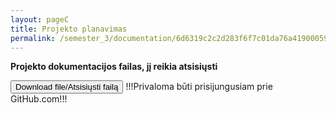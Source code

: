 ```yaml
---
layout: pageC
title: Projekto planavimas
permalink: /semester_3/documentation/6d6319c2c2d283f6f7c01da76a41900059bc850ce4bcc9a1ff34fa6b00824d410d1fbf652d4dafda4fef176f448ee51b0ba790d683e4755daea42a5edb258ee4
---
```

<b> Projekto dokumentacijos failas, jį reikia atsisiųsti</b>


<script type="text/javascript">
	"use strict";
window.history.pushState("object or string", "Title", "/ER_MAG_PG/semester_3/documentation");
	</script>

<form method="get" action="https://github.com/Redwinas/MAG_ER_FILES/raw/main/edvrep_dokumentacija.zip">
    <button class="button" type="submit">Download file/Atsisiųsti failą</button>
	<label>!!!Privaloma būti prisijungusiam prie GitHub.com!!!</label>
 </form>

